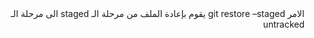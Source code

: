 <div dir="rtl">
الامر
git restore –staged <file name>
يقوم بإعادة الملف من مرحلة الـ staged الى مرحلة الـ untracked
</div>